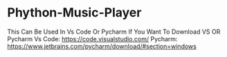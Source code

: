 # Phython-Music-Player
This Can Be Used In Vs Code Or Pycharm
If You Want To Download VS OR Pycharm
Vs Code: https://code.visualstudio.com/
Pycharm: https://www.jetbrains.com/pycharm/download/#section=windows
